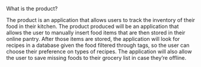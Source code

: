 What is the product? 

  The product is an application that allows users to track the inventory of their food in their kitchen. The product produced will be an application that allows the user to manually insert food items that are then stored in their online pantry. After those items are stored, the application will look for recipes in a database given the food filtered through tags, so the user can choose their preference on types of recipes. The application will also allow the user to save missing foods to their grocery list in case they’re offline. 
